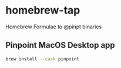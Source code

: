 # homebrew-tap

Homebrew Formulae to @pinpt binaries

## Pinpoint MacOS Desktop app

```sh
brew install --cask pinpoint
```
